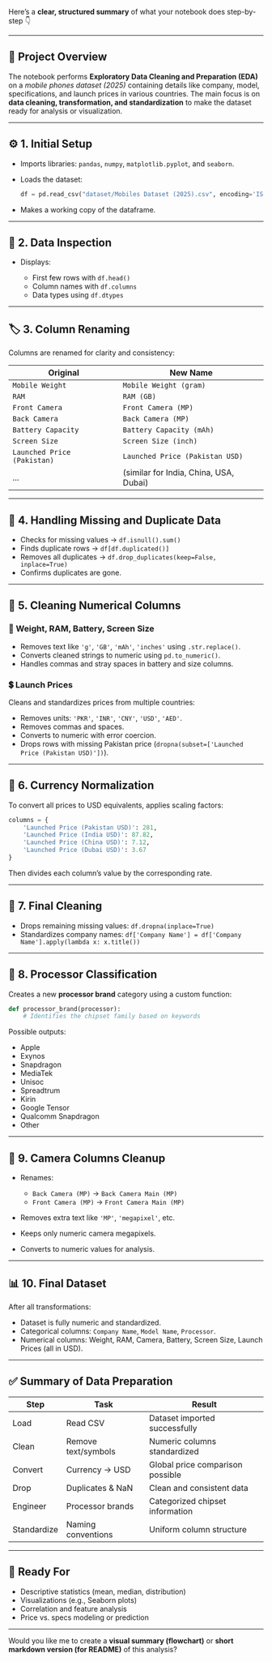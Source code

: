 Here’s a **clear, structured summary** of what your notebook does step-by-step 👇

---

## 🧾 **Project Overview**

The notebook performs **Exploratory Data Cleaning and Preparation (EDA)** on a *mobile phones dataset (2025)* containing details like company, model, specifications, and launch prices in various countries.
The main focus is on **data cleaning, transformation, and standardization** to make the dataset ready for analysis or visualization.

---

## ⚙️ **1. Initial Setup**

* Imports libraries: `pandas`, `numpy`, `matplotlib.pyplot`, and `seaborn`.
* Loads the dataset:

  ```python
  df = pd.read_csv("dataset/Mobiles Dataset (2025).csv", encoding='ISO-8859-1')
  ```
* Makes a working copy of the dataframe.

---

## 🧩 **2. Data Inspection**

* Displays:

  * First few rows with `df.head()`
  * Column names with `df.columns`
  * Data types using `df.dtypes`

---

## 🏷️ **3. Column Renaming**

Columns are renamed for clarity and consistency:

| Original                    | New Name                               |
| --------------------------- | -------------------------------------- |
| `Mobile Weight`             | `Mobile Weight (gram)`                 |
| `RAM`                       | `RAM (GB)`                             |
| `Front Camera`              | `Front Camera (MP)`                    |
| `Back Camera`               | `Back Camera (MP)`                     |
| `Battery Capacity`          | `Battery Capacity (mAh)`               |
| `Screen Size`               | `Screen Size (inch)`                   |
| `Launched Price (Pakistan)` | `Launched Price (Pakistan USD)`        |
| ...                         | (similar for India, China, USA, Dubai) |

---

## 🧹 **4. Handling Missing and Duplicate Data**

* Checks for missing values → `df.isnull().sum()`
* Finds duplicate rows → `df[df.duplicated()]`
* Removes all duplicates → `df.drop_duplicates(keep=False, inplace=True)`
* Confirms duplicates are gone.

---

## 🔢 **5. Cleaning Numerical Columns**

### 🧮 Weight, RAM, Battery, Screen Size

* Removes text like `'g'`, `'GB'`, `'mAh'`, `'inches'` using `.str.replace()`.
* Converts cleaned strings to numeric using `pd.to_numeric()`.
* Handles commas and stray spaces in battery and size columns.

### 💲 Launch Prices

Cleans and standardizes prices from multiple countries:

* Removes units: `'PKR'`, `'INR'`, `'CNY'`, `'USD'`, `'AED'`.
* Removes commas and spaces.
* Converts to numeric with error coercion.
* Drops rows with missing Pakistan price (`dropna(subset=['Launched Price (Pakistan USD)'])`).

---

## 💱 **6. Currency Normalization**

To convert all prices to USD equivalents, applies scaling factors:

```python
columns = {
    'Launched Price (Pakistan USD)': 281,
    'Launched Price (India USD)': 87.82,
    'Launched Price (China USD)': 7.12,
    'Launched Price (Dubai USD)': 3.67
}
```

Then divides each column’s value by the corresponding rate.

---

## 🧽 **7. Final Cleaning**

* Drops remaining missing values: `df.dropna(inplace=True)`
* Standardizes company names: `df['Company Name'] = df['Company Name'].apply(lambda x: x.title())`

---

## 🧠 **8. Processor Classification**

Creates a new **processor brand** category using a custom function:

```python
def processor_brand(processor):
    # Identifies the chipset family based on keywords
```

Possible outputs:

* Apple
* Exynos
* Snapdragon
* MediaTek
* Unisoc
* Spreadtrum
* Kirin
* Google Tensor
* Qualcomm Snapdragon
* Other

---

## 📸 **9. Camera Columns Cleanup**

* Renames:

  * `Back Camera (MP)` → `Back Camera Main (MP)`
  * `Front Camera (MP)` → `Front Camera Main (MP)`
* Removes extra text like `'MP'`, `'megapixel'`, etc.
* Keeps only numeric camera megapixels.
* Converts to numeric values for analysis.

---

## 📊 **10. Final Dataset**

After all transformations:

* Dataset is fully numeric and standardized.
* Categorical columns: `Company Name`, `Model Name`, `Processor`.
* Numerical columns: Weight, RAM, Camera, Battery, Screen Size, Launch Prices (all in USD).

---

## ✅ **Summary of Data Preparation**

| Step        | Task                | Result                           |
| ----------- | ------------------- | -------------------------------- |
| Load        | Read CSV            | Dataset imported successfully    |
| Clean       | Remove text/symbols | Numeric columns standardized     |
| Convert     | Currency → USD      | Global price comparison possible |
| Drop        | Duplicates & NaN    | Clean and consistent data        |
| Engineer    | Processor brands    | Categorized chipset information  |
| Standardize | Naming conventions  | Uniform column structure         |

---

## 🧾 **Ready For**

* Descriptive statistics (mean, median, distribution)
* Visualizations (e.g., Seaborn plots)
* Correlation and feature analysis
* Price vs. specs modeling or prediction

---

Would you like me to create a **visual summary (flowchart)** or **short markdown version (for README)** of this analysis?
